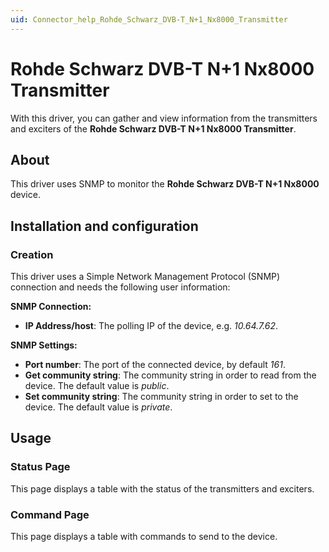 ```yaml
---
uid: Connector_help_Rohde_Schwarz_DVB-T_N+1_Nx8000_Transmitter
---
```


# Rohde Schwarz DVB-T N+1 Nx8000 Transmitter

With this driver, you can gather and view information from the transmitters and exciters of the **Rohde Schwarz DVB-T N+1 Nx8000 Transmitter**.

## About

This driver uses SNMP to monitor the **Rohde Schwarz DVB-T N+1 Nx8000** device.

## Installation and configuration

### Creation

This driver uses a Simple Network Management Protocol (SNMP) connection and needs the following user information:

**SNMP Connection:**

- **IP Address/host**: The polling IP of the device, e.g. *10.64.7.62*.

**SNMP Settings:**

- **Port number**: The port of the connected device, by default *161*.
- **Get community string**: The community string in order to read from the device. The default value is *public*.
- **Set community string**: The community string in order to set to the device. The default value is *private*.

## Usage

### Status Page

This page displays a table with the status of the transmitters and exciters.

### Command Page

This page displays a table with commands to send to the device.
